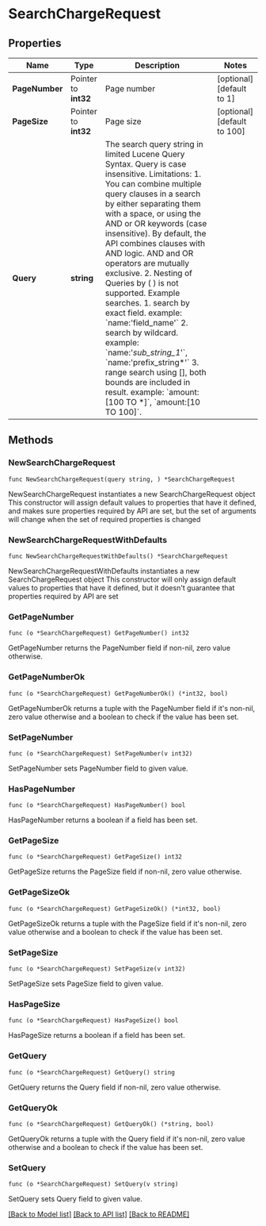# SearchChargeRequest

## Properties

Name | Type | Description | Notes
------------ | ------------- | ------------- | -------------
**PageNumber** | Pointer to **int32** | Page number | [optional] [default to 1]
**PageSize** | Pointer to **int32** | Page size | [optional] [default to 100]
**Query** | **string** | The search query string in limited Lucene Query Syntax. Query is case insensitive.     Limitations:        1. You can combine multiple query clauses in a search by either separating them with a space, or using the AND or OR keywords (case insensitive). By default, the API combines clauses with AND logic. AND and OR operators are mutually exclusive.       2. Nesting of Queries by ( ) is not supported.     Example searches.       1. search by exact field. example: &#x60;name:&#39;field_name&#39;&#x60;       2. search by wildcard. example: &#x60;name:&#39;*sub_string_1*&#39;&#x60;, &#x60;name:&#39;prefix_string*&#39;&#x60;       3. range search using [], both bounds are included in result. example: &#x60;amount:[100 TO *]&#x60;, &#x60;amount:[10 TO 100]&#x60;.      | 

## Methods

### NewSearchChargeRequest

`func NewSearchChargeRequest(query string, ) *SearchChargeRequest`

NewSearchChargeRequest instantiates a new SearchChargeRequest object
This constructor will assign default values to properties that have it defined,
and makes sure properties required by API are set, but the set of arguments
will change when the set of required properties is changed

### NewSearchChargeRequestWithDefaults

`func NewSearchChargeRequestWithDefaults() *SearchChargeRequest`

NewSearchChargeRequestWithDefaults instantiates a new SearchChargeRequest object
This constructor will only assign default values to properties that have it defined,
but it doesn't guarantee that properties required by API are set

### GetPageNumber

`func (o *SearchChargeRequest) GetPageNumber() int32`

GetPageNumber returns the PageNumber field if non-nil, zero value otherwise.

### GetPageNumberOk

`func (o *SearchChargeRequest) GetPageNumberOk() (*int32, bool)`

GetPageNumberOk returns a tuple with the PageNumber field if it's non-nil, zero value otherwise
and a boolean to check if the value has been set.

### SetPageNumber

`func (o *SearchChargeRequest) SetPageNumber(v int32)`

SetPageNumber sets PageNumber field to given value.

### HasPageNumber

`func (o *SearchChargeRequest) HasPageNumber() bool`

HasPageNumber returns a boolean if a field has been set.

### GetPageSize

`func (o *SearchChargeRequest) GetPageSize() int32`

GetPageSize returns the PageSize field if non-nil, zero value otherwise.

### GetPageSizeOk

`func (o *SearchChargeRequest) GetPageSizeOk() (*int32, bool)`

GetPageSizeOk returns a tuple with the PageSize field if it's non-nil, zero value otherwise
and a boolean to check if the value has been set.

### SetPageSize

`func (o *SearchChargeRequest) SetPageSize(v int32)`

SetPageSize sets PageSize field to given value.

### HasPageSize

`func (o *SearchChargeRequest) HasPageSize() bool`

HasPageSize returns a boolean if a field has been set.

### GetQuery

`func (o *SearchChargeRequest) GetQuery() string`

GetQuery returns the Query field if non-nil, zero value otherwise.

### GetQueryOk

`func (o *SearchChargeRequest) GetQueryOk() (*string, bool)`

GetQueryOk returns a tuple with the Query field if it's non-nil, zero value otherwise
and a boolean to check if the value has been set.

### SetQuery

`func (o *SearchChargeRequest) SetQuery(v string)`

SetQuery sets Query field to given value.



[[Back to Model list]](../README.md#documentation-for-models) [[Back to API list]](../README.md#documentation-for-api-endpoints) [[Back to README]](../README.md)


